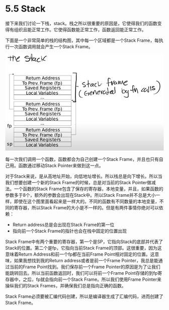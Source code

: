 # 5.5 Stack

接下来我们讨论一下栈，stack。栈之所以很重要的原因是，它使得我们的函数变得有组织且能正常工作。它使得函数能正常工作，函数返回能正常工作。

下面是一个非常简单的栈的结构图，其中每一个区域都是一个Stack Frame，每执行一次函数调用就会产生一个Stack Frame。

![](../.gitbook/assets/image%20%28232%29.png)

每一次我们调用一个函数，函数都会为自己创建一个Stack Frame，并且也只有自己用。函数通过移动Stack Pointer来做到这一点。

对于Stack来说，是从高地址开始，向低地址增长。所以栈总是向下增长。所以当我们想要创建一个新的Stack Frame的时候，总是对当前的Stack Pointer做减法。一个函数的Stack Frame包含了保存的寄存器，本地变量，并且，如果函数的参数多于8个，额外的参数会出现在Stack中。所以Stack Frame并不总是大小一样，即使在这个图里面看起来是一样大的。不同的函数有不同数量的本地变量，不同的寄存器，所以Stack Frame的大小是不一样的。但是有两件事情你绝对可以依赖：

* Return address总是会出现在Stack Frame的第一位
* 指向前一个Stack Frame的指针也会在栈中固定的位置出现

Stack Frame中有两个重要的寄存器，第一个是SP，它指向Stack的底部并代表了Stack的位置。第二个是fp，它指向当前Stack Frame的顶部。这很重要，因为这意味着Return Address和前一个fp都在当前Frame Point相对固定的位置。这意味，如果我想找到我的Return address或者是前一个Frame Pointer，我总是能通过当前的Frame Point找到。我们保存前一个Frame Pointer的原因是为了让我们能跳转回去。所以当前函数返回时，我们可以将前一个Frame Point存储的到fp寄存器中，之后，fp就会指向前一个Stack Frame。所以我们使用Frame Pointer来操纵我们的Stack Frames，并确保我们总是指向正确的函数。

Stack Frame必须要被汇编代码创建，所以是编译器生成了汇编代码，进而创建了Stack Frame。

